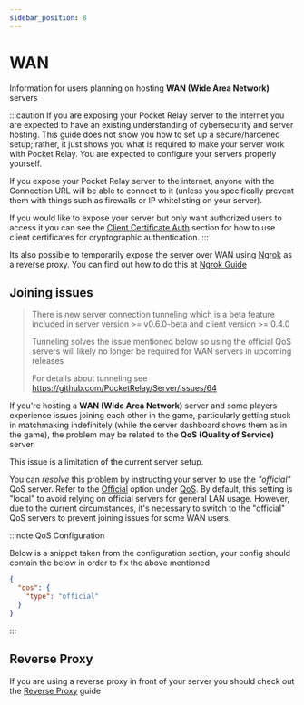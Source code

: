 ```yaml
---
sidebar_position: 8
---
```


# WAN

Information for users planning on hosting **WAN (Wide Area Network)** servers

:::caution 
If you are exposing your Pocket Relay server to the internet you are expected to have an existing understanding of cybersecurity and server hosting. This guide does not show you how to set up a secure/hardened setup; rather, it just shows you what is required to make your server work with Pocket Relay. You are expected to configure your servers properly yourself.

If you expose your Pocket Relay server to the internet, anyone with the Connection URL will be able to connect to it (unless you specifically prevent them with things such as firewalls or IP whitelisting on your server). 

If you would like to expose your server but only want authorized users to access it you can see the [Client Certificate Auth](./reverse-proxy.md#client-certificate-auth) section for how to use client certificates for cryptographic authentication.
:::

Its also possible to temporarily expose the server over WAN using [Ngrok](https://ngrok.com/) as a reverse proxy. You can find out how to 
do this at [Ngrok Guide](./ngrok.md)

## Joining issues

> There is new server connection tunneling which is a beta feature included in server version >= v0.6.0-beta and client version >= 0.4.0
>
> Tunneling solves the issue mentioned below so using the official QoS servers will likely no longer be required for
> WAN servers in upcoming releases
>
> For details about tunneling see https://github.com/PocketRelay/Server/issues/64

If you're hosting a **WAN (Wide Area Network)** server and some players experience issues joining each other in the game, particularly getting stuck in matchmaking indefinitely (while the server dashboard shows them as in the game), the problem may be related to the **QoS (Quality of Service)** server.

This issue is a limitation of the current server setup.

You can *resolve* this problem by instructing your server to use the *"official"* QoS server. Refer to the [Official](configuration.md#official) option under [QoS](configuration.md#qos). By default, this setting is "local" to avoid relying on official servers for general LAN usage. However, due to the current circumstances, it's necessary to switch to the "official" QoS servers to prevent joining issues for some WAN users.

:::note QoS Configuration

Below is a snippet taken from the configuration section, your config should contain the below in order to fix the above mentioned


```json
{
  "qos": {
    "type": "official"
  }
}
```

:::


## Reverse Proxy

If you are using a reverse proxy in front of your server you should check out the [Reverse Proxy](reverse-proxy.md) guide